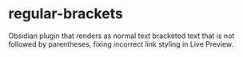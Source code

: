 # regular-brackets

 Obsidian plugin that renders as normal text bracketed text that is not followed by parentheses, fixing incorrect link styling in Live Preview.
